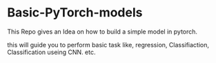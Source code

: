 # Basic-PyTorch-models


This Repo gives an Idea on how to build a simple model in pytorch. 

this will guide you to perform basic task like, regression, Classifiaction, Classification useing CNN. etc.
